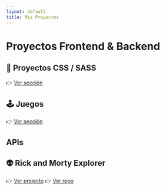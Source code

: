 ```yaml
---
layout: default
title: Mis Proyectos
---
```


# Proyectos Frontend &  Backend

## 🎨 Proyectos CSS / SASS
👉 [Ver sección](./css-sass/) 

## 🕹️ Juegos
👉 [Ver sección](./games/)

## APIs

## 👽 Rick and Morty Explorer
👉 [Ver projecto](./rick-and-morty-explorer/)
👉 [Ver repo](https://github.com/jesuslj0/rick-and-morty-explorer/)
